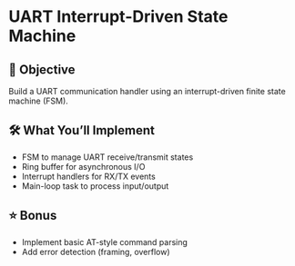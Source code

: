 # UART Interrupt-Driven State Machine

## 🎯 Objective
Build a UART communication handler using an interrupt-driven finite state machine (FSM).

## 🛠️ What You’ll Implement
- FSM to manage UART receive/transmit states
- Ring buffer for asynchronous I/O
- Interrupt handlers for RX/TX events
- Main-loop task to process input/output

## ⭐ Bonus
- Implement basic AT-style command parsing
- Add error detection (framing, overflow)
